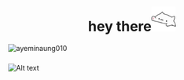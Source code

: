 <h1 align="center">hey there<img src="./gifs/happy.gif" height="50" width="50" alt="happy gif"></h1>


<p align="left"> <img src="https://komarev.com/ghpvc/?username=ayeminaung010&label=Profile%20views&color=ff0000&style=flat-square" alt="ayeminaung010" /> </p>

###

![Alt text](https://spotify-recently-played-readme.vercel.app/api?user=j2bzc9l2jmmpn5ximk75kjj0c)
